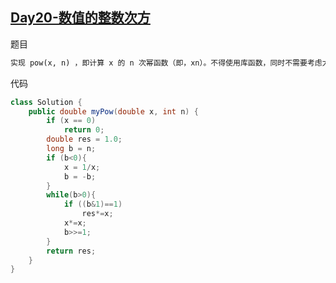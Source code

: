 ## [Day20-数值的整数次方](https://leetcode-cn.com/problems/shu-zhi-de-zheng-shu-ci-fang-lcof/)

题目

```tex
实现 pow(x, n) ，即计算 x 的 n 次幂函数（即，xn）。不得使用库函数，同时不需要考虑大数问题。
```

代码

```java
class Solution {
    public double myPow(double x, int n) {
        if (x == 0)
            return 0;
        double res = 1.0;
        long b = n;
        if (b<0){
            x = 1/x;
            b = -b;
        }
        while(b>0){
            if ((b&1)==1)
                res*=x;
            x*=x;
            b>>=1;
        }
        return res;
    }
}
```



